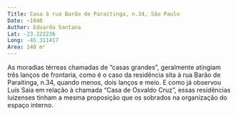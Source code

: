 ```yaml
---
Title: Casa à rua Barão de Paraitinga, n.34, São Paulo
Date: ~1840
Author: Eduarda Santana
Lat: -23.222236
Long: -45.311417
Area: 140 m²
---
```


As moradias térreas chamadas de “casas grandes”, geralmente atingiam três lanços de frontaria, como é o caso da residência sita à rua Barão de Paraitinga, n.34, quando menos, dois lanços e meio. E como já observou Luís Saia em relação à chamada “Casa de Osvaldo Cruz”, essas residências luizenses tinham a mesma proposição que os sobrados na organização do espaço interno.
